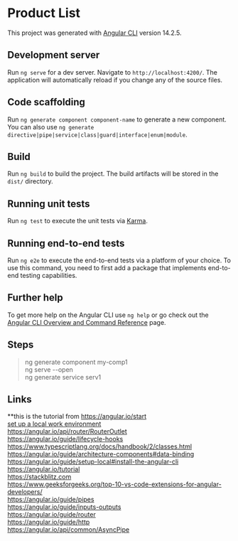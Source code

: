 # Product List
This project was generated with [Angular CLI](https://github.com/angular/angular-cli) version 14.2.5.

## Development server

Run `ng serve` for a dev server. Navigate to `http://localhost:4200/`. The application will automatically reload if you change any of the source files.

## Code scaffolding

Run `ng generate component component-name` to generate a new component. You can also use `ng generate directive|pipe|service|class|guard|interface|enum|module`.

## Build

Run `ng build` to build the project. The build artifacts will be stored in the `dist/` directory.

## Running unit tests

Run `ng test` to execute the unit tests via [Karma](https://karma-runner.github.io).

## Running end-to-end tests

Run `ng e2e` to execute the end-to-end tests via a platform of your choice. To use this command, you need to first add a package that implements end-to-end testing capabilities.

## Further help

To get more help on the Angular CLI use `ng help` or go check out the [Angular CLI Overview and Command Reference](https://angular.io/cli) page.


## Steps<br/>

> ng generate component my-comp1<br />
> ng serve --open<br />
> ng generate service serv1 <br />

## Links

**this is the tutorial from https://angular.io/start<br />
<a href="https://angular.io/guide/setup-local">set up a local work environment</a><br />
https://angular.io/api/router/RouterOutlet<br />
https://angular.io/guide/lifecycle-hooks<br />
https://www.typescriptlang.org/docs/handbook/2/classes.html<br />
https://angular.io/guide/architecture-components#data-binding<br />
https://angular.io/guide/setup-local#install-the-angular-cli<br />
https://angular.io/tutorial<br />
https://stackblitz.com<br />
https://www.geeksforgeeks.org/top-10-vs-code-extensions-for-angular-developers/<br />
https://angular.io/guide/pipes<br />
https://angular.io/guide/inputs-outputs<br />
https://angular.io/guide/router<br />
https://angular.io/guide/http<br />
https://angular.io/api/common/AsyncPipe<br />